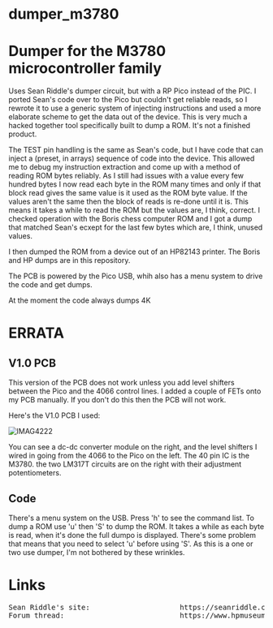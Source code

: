 # dumper_m3780
Dumper for the M3780 microcontroller family
===========================================

Uses Sean Riddle's dumper circuit, but with a RP Pico instead of the
PIC. I ported Sean's code over to the Pico but couldn't get reliable
reads, so I rewrote it to use a generic system of injecting instructions
and used a more elaborate scheme to get the data out of the device. This 
is very much a hacked together tool specifically built to dump a ROM. It's not
a finished product.

The TEST pin handling is the same as Sean's code, but I have code that
can inject a (preset, in arrays) sequence of code into the device. This
allowed me to debug my instruction extraction and come up with a method of 
reading ROM bytes reliably. As I still had issues with a value every
few hundred bytes I now read each byte in the ROM many times and only if
that block read gives the same value is it used as the ROM byte value.
If the values aren't the same then the block of reads is re-done 
until it is. This means it takes a while to read the ROM but the 
values are, I think, correct. I checked operation with the Boris chess
computer ROM and I got a dump that matched Sean's ecxept for the last
few bytes which are, I think, unused values.

I then dumped the ROM from a device out of an HP82143 printer. The Boris 
and HP dumps are in this repository.

The PCB is powered by the Pico USB, whih also has a menu system to drive the
code and get dumps.

At the moment the code always dumps 4K

ERRATA
======

V1.0 PCB
--------

This version of the PCB does not work unless you add level shifters 
between the Pico and the 4066 control lines. I added a couple of FETs
onto my PCB manually. If you don't do this then the PCB will
not work.

Here's the V1.0 PCB I used:

![IMAG4222](https://github.com/blackjetrock/dumper_m3780/assets/31587992/57701a29-a1b2-4dc2-8942-d155bad40f65)

You can see a dc-dc converter module on the right, and the level shifters I wired in going from the 4066 
to the Pico on the left. The 40 pin IC is the M3780. the two LM317T circuits are on the right with their 
adjustment potentiometers.

Code
----
There's a menu system on the USB. Press 'h' to see the command list. To dump a ROM use 'u' then 'S' to dump the ROM. It takes a while as each byte
is read, when it's done the full dumpo is displayed. There's some problem that means that you need to select 'u'
before using 'S'. As this is a one or two use dumper, I'm not bothered by these wrinkles.


Links
=====

<pre>
Sean Riddle's site:                     https://seanriddle.com/
Forum thread:                           https://www.hpmuseum.org/forum/thread-20043.html
</pre>
